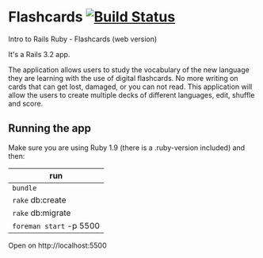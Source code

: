 Flashcards [![Build Status](https://secure.travis-ci.org/gzentkovich/flashcards.png?branch=master)](https://travis-ci.org/gzentkovich/flashcards)
==========

Intro to Rails Ruby - Flashcards (web version)

It's a Rails 3.2 app.

The application allows users to study the vocabulary of the new language they
are learning with the use of digital flashcards. No more writing on cards that
can get lost, damaged, or you can not read. This application will allow the
users to create multiple decks of different languages, edit, shuffle and score.

Running the app
---------------

Make sure you are using Ruby 1.9 (there is a .ruby-version included) and then:

| run |
|-----|
| `bundle` |
|  `rake` db:create |
|  `rake` db:migrate |
|  `foreman start` -p 5500 |

Open on http://localhost:5500
